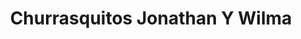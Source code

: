 ---
title: "Churrasquitos Jonathan Y Wilma"
url: /mazatenango/churrasquitos-jonathan-y-wilma/
shop: Lebensmittel
---
